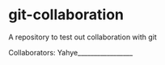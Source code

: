 # git-collaboration
A repository to test out collaboration with git

Collaborators: Yahye_________________
